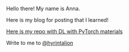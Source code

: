 Hello there!
My name is Anna.

Here is my blog for posting that I learned!

<a href="https://github.com/hyrintalion/deep_learning_pytorch">Here is my repo with DL with PyTorch materials</a>



Write to me to <a href="t.me/hyrintalion">@hyrintalion</a>